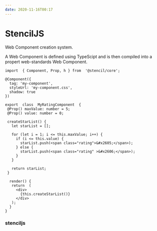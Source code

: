 ```yaml
---
date: 2020-11-16T00:17
---
```



# StencilJS

Web Component creation system.

A Web Component is defined using TypeScipt and is then compiled into
a propert web-standards Web Component.

```
import  { Component, Prop, h } from  '@stencil/core';

@Component({
  tag: 'my-component',
  styleUrl: 'my-component.css',
  shadow: true
})

export  class  MyRatingComponent  {
 @Prop() maxValue: number = 5;
 @Prop() value: number = 0;

 createStarList() {
   let starList = [];

   for (let i = 1; i <= this.maxValue; i++) {
     if (i <= this.value) {
       starList.push(<span class="rating">&#x2605;</span>);
     } else {
       starList.push(<span class="rating" >&#x2606;</span>);
     }
   }

   return starList;
 }

  render() {
   return  (
     <div>
       {this.createStarList()}
     </div>
   );
  }
}
```


### stenciljs
